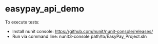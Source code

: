 # easypay_api_demo

To execute tests:
 - Install nunit console: https://github.com/nunit/nunit-console/releases/
 - Run via command line: nunit3-console path/to/EasyPay_Project.sln

